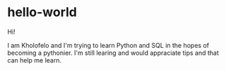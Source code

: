 # hello-world

Hi! 

I am Kholofelo and I'm trying to learn Python and SQL in the hopes of becoming a pythonier.
I'm still learing and would appraciate tips and that can help me learn.



